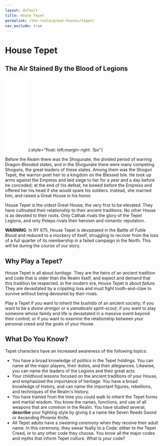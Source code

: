 ```yaml
---
layout: default
title: House Tepet
permalink: /the-realm/great-houses/tepet/
nav_exclude: true
---
```


# House Tepet

## The Air Stained By the Blood of Legions

![Tepet Mon](./../../../assets/house_mons/tepet.png){:style="float: left;margin-right: 7px"}

Before the Realm there was the Shogunate, the divided period of warring
Dragon-Blooded states, and in the Shogunate there were many competing Shoguns,
the great leaders of these states. Among them was the Shogun Tepet, the
warrior-poet heir to a kingdom on the Blessed Isle. He took up arms against the
Empress and laid siege to her for a year and a day before he conceded; at the
end of his defeat, he bowed before the Empress and offered her his head if she
would spare his soldiers. Instead, she married him, and raised a Great House in
his honor.

House Tepet is the oldest Great House, the very first to be elevated. They have
cultivated their relationship to their ancient traditions. No other House is as
devoted to their roots. Only Cathak rivals the glory of the Tepet Legions, and
only Peleps rivals their heroism and romantic reputation.

**WARNING**. In RY 675, House Tepet is devastated in the Battle of Futile Blood
and reduced to a mockery of itself, struggling to recover from the loss of a
full quarter of its membership in a failed campaign in the North. This _will_ be
during the course of our story.

## Why Play a Tepet?

House Tepet is all about _heritage_. They are the heirs of an ancient tradition
and code that is older than the Realm itself, and expect and demand that this
tradition be respected. In the modern era, House Tepet is about _failure_. They
are devastated by a crippling loss and must fight tooth-and-claw to survive
without being devoured by their rivals.

Play a Tepet if you want to inherit the bushido of an ancient society; if you
want to be a _divine armiger_ or a _yamabushi spirit-scout_; if you want to play
someone whose family and life is devastated in a massive event beyond their
control; or if you want to examine the relationship between your personal creed
and the goals of your House.

## What Do You Know?

Tepet characters have an increased awareness of the following topics:

- You have a broad knowledge of politics in the Tepet holdings. You can name all
  the major players, their duties, and their allegiances. Likewise, you can name
  the leaders of the Legions and their great acts.
- Your childhood lessons focused on the ancient traditions of your House, and
  emphasized the importance of heritage. You have a broad knowledge of history,
  and can name the important figures, rebellions, and techniques of the Realm's
  history.
- You have trained from the time you could walk to inherit the Tepet forms and
  martial wisdom. You know the names, functions, and use of all weapons that are
  common in the Realm. You have studied several; **describe** your fighting
  style by giving it a name like Seven Reeds Sword or Ascending Phoenix Knife.
- All Tepet adults have a _swearing ceremony_ when they receive their adult
  name. In this ceremony, they swear fealty to a Code: either to the Tepet
  Creed, or to any other code they choose. You know all the major codes and
  myths that inform Tepet culture. What is _your_ code?
